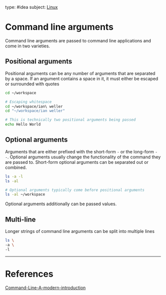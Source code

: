 type: #idea
subject: [Linux](Linux.md)
<!-- Subject should be a hub note -->
# Command line arguments

Command line arguments are passed to command line applications and come in two varieties.

## Positional arguments

Positional arguments can be any number of arguments that are separated by a space. If an argument contains a space in it, it must either be escaped or surrounded with quotes

```bash
cd ~/workspace

# Escaping whitespace
cd ~/workspace/ian\ weller
cd "~/workspace/ian weller"

# This is technically two positional arguments being passed
echo Hello World
```

## Optional arguments

Arguments that are either prefixed with the short-form `-` or the long-form `--`. Optional arguments usually change the functionality of the command they are passed to. Short-form optional arguments can be separated out or combined.

```bash
ls -a -l
ls -al

# Optional arguments typically come before positional arguments
ls -al ~/workspace
```

Optional arguments additionally can be passed values.

## Multi-line

Longer strings of command line arguments can be split into multiple lines

```bash
ls \
-a \
-l 
```

---
# References
<!-- What references back up this idea -->
[Command-Line-A-modern-introduction](Command-Line-A-modern-introduction.md)